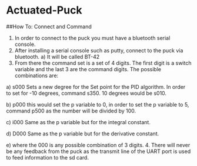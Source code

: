 # Actuated-Puck

##How To:
Connect and Command
 1. In order to connect to the puck you must have a bluetooth serial console.
 2. After installing a serial console such as putty, connect to the puck via bluetooth.
 a) It will be called BT-42
 3. From there the command set is a set of 4 digits. The first digit is a switch variable and the last 3 are the command digits. The possible combinations are:
 
a) s000
Sets a new degree for the Set point for the PID algorithm.
In order to set for -10 degrees, command s350.
10 degrees would be s010.
 
b) p000
this would set the p variable to 0, in order to set the p variable to 5, command p500 as the number will be divided by 100.
 
c) i000
Same as the p variable but for the integral constant.
 
d) D000
Same as the p variable but for the derivative constant.
 
e) where the 000 is any possible combination of 3 digits.
 4. There will never be any feedback from the puck as the transmit line of the UART port is used to feed information to the sd card.
